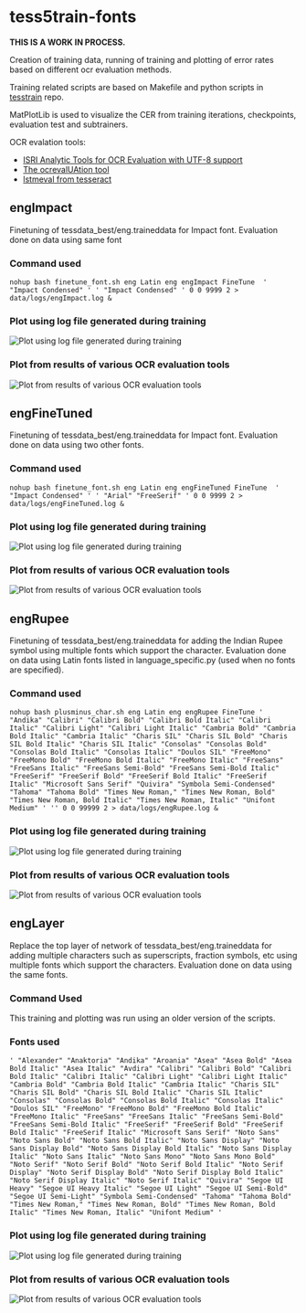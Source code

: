 # tess5train-fonts

**THIS IS A WORK IN PROCESS.**

Creation of training data, running of training and plotting of error rates based on different ocr evaluation methods.

Training related scripts are based on Makefile and python scripts in [tesstrain](https://github.com/tesseract-ocr/tesstrain) repo.

MatPlotLib is used to visualize the CER from training iterations, checkpoints, evaluation test and subtrainers.

OCR evalation tools:
* [ISRI Analytic Tools for OCR Evaluation with UTF-8 support](https://github.com/eddieantonio/ocreval) 
* [The ocrevalUAtion tool](https://sites.google.com/site/textdigitisation/ocrevaluation)
* [lstmeval from tesseract](https://github.com/tesseract-ocr/tesseract/blob/main/doc/lstmeval.1.asc)

## engImpact

Finetuning of tessdata_best/eng.traineddata for Impact font.
Evaluation done on data using same font

### Command used

```
nohup bash finetune_font.sh eng Latin eng engImpact FineTune  ' "Impact Condensed" ' ' "Impact Condensed" ' 0 0 9999 2 > data/logs/engImpact.log &
```

### Plot using log file generated during training
![Plot using log file generated during training](https://github.com/Shreeshrii/tess5train-fonts/blob/main/data/engImpact/plots/engImpact-LOG-2.png)

### Plot from results of various OCR evaluation tools
![Plot from results of various OCR evaluation tools](https://github.com/Shreeshrii/tess5train-fonts/blob/main/data/engImpact/plots/engImpact-2.png)

## engFineTuned

Finetuning of tessdata_best/eng.traineddata for Impact font.
Evaluation done on data using two other fonts.

### Command used

```
nohup bash finetune_font.sh eng Latin eng engFineTuned FineTune  ' "Impact Condensed" ' ' "Arial" "FreeSerif" ' 0 0 9999 2 > data/logs/engFineTuned.log &
```
### Plot using log file generated during training
![Plot using log file generated during training](https://github.com/Shreeshrii/tess5train-fonts/blob/main/data/engFineTuned/plots/engFineTuned-LOG-2.png)

### Plot from results of various OCR evaluation tools
![Plot from results of various OCR evaluation tools](https://github.com/Shreeshrii/tess5train-fonts/blob/main/data/engFineTuned/plots/engFineTuned-2.png)

## engRupee

Finetuning of tessdata_best/eng.traineddata for adding the Indian Rupee symbol using multiple fonts which support the character.
Evaluation done on data using Latin fonts listed in language_specific.py (used when no fonts are specified).

### Command used

```
nohup bash plusminus_char.sh eng Latin eng engRupee FineTune ' "Andika" "Calibri" "Calibri Bold" "Calibri Bold Italic" "Calibri Italic" "Calibri Light" "Calibri Light Italic" "Cambria Bold" "Cambria Bold Italic" "Cambria Italic" "Charis SIL" "Charis SIL Bold" "Charis SIL Bold Italic" "Charis SIL Italic" "Consolas" "Consolas Bold" "Consolas Bold Italic" "Consolas Italic" "Doulos SIL" "FreeMono" "FreeMono Bold" "FreeMono Bold Italic" "FreeMono Italic" "FreeSans" "FreeSans Italic" "FreeSans Semi-Bold" "FreeSans Semi-Bold Italic" "FreeSerif" "FreeSerif Bold" "FreeSerif Bold Italic" "FreeSerif Italic" "Microsoft Sans Serif" "Quivira" "Symbola Semi-Condensed" "Tahoma" "Tahoma Bold" "Times New Roman," "Times New Roman, Bold" "Times New Roman, Bold Italic" "Times New Roman, Italic" "Unifont Medium" ' '' 0 0 99999 2 > data/logs/engRupee.log &
```
### Plot using log file generated during training
![Plot using log file generated during training](https://github.com/Shreeshrii/tess5train-fonts/blob/main/data/engRupee/plots/engRupee-LOG-2.png)

### Plot from results of various OCR evaluation tools
![Plot from results of various OCR evaluation tools](https://github.com/Shreeshrii/tess5train-fonts/blob/main/data/engRupee/plots/engRupee-2.png)

## engLayer

Replace the top layer of network of tessdata_best/eng.traineddata for adding multiple characters such as superscripts, fraction symbols, etc using multiple fonts which support the characters.
Evaluation done on data using the same fonts.

### Command Used

This training and plotting was run using an older version of the scripts.

### Fonts used

```
' "Alexander" "Anaktoria" "Andika" "Aroania" "Asea" "Asea Bold" "Asea Bold Italic" "Asea Italic" "Avdira" "Calibri" "Calibri Bold" "Calibri Bold Italic" "Calibri Italic" "Calibri Light" "Calibri Light Italic" "Cambria Bold" "Cambria Bold Italic" "Cambria Italic" "Charis SIL" "Charis SIL Bold" "Charis SIL Bold Italic" "Charis SIL Italic" "Consolas" "Consolas Bold" "Consolas Bold Italic" "Consolas Italic" "Doulos SIL" "FreeMono" "FreeMono Bold" "FreeMono Bold Italic" "FreeMono Italic" "FreeSans" "FreeSans Italic" "FreeSans Semi-Bold" "FreeSans Semi-Bold Italic" "FreeSerif" "FreeSerif Bold" "FreeSerif Bold Italic" "FreeSerif Italic" "Microsoft Sans Serif" "Noto Sans" "Noto Sans Bold" "Noto Sans Bold Italic" "Noto Sans Display" "Noto Sans Display Bold" "Noto Sans Display Bold Italic" "Noto Sans Display Italic" "Noto Sans Italic" "Noto Sans Mono" "Noto Sans Mono Bold" "Noto Serif" "Noto Serif Bold" "Noto Serif Bold Italic" "Noto Serif Display" "Noto Serif Display Bold" "Noto Serif Display Bold Italic" "Noto Serif Display Italic" "Noto Serif Italic" "Quivira" "Segoe UI Heavy" "Segoe UI Heavy Italic" "Segoe UI Light" "Segoe UI Semi-Bold" "Segoe UI Semi-Light" "Symbola Semi-Condensed" "Tahoma" "Tahoma Bold" "Times New Roman," "Times New Roman, Bold" "Times New Roman, Bold Italic" "Times New Roman, Italic" "Unifont Medium" '
```
### Plot using log file generated during training
![Plot using log file generated during training](https://github.com/Shreeshrii/tess5train-fonts/blob/main/data/engLayer/plots/engLayer-LOG-2.png)

### Plot from results of various OCR evaluation tools
![Plot from results of various OCR evaluation tools](https://github.com/Shreeshrii/tess5train-fonts/blob/main/data/engLayer/plots/engLayer-2.png)
